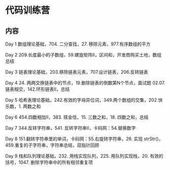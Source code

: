 # 代码训练营 

## 内容

Day 1 数组理论基础，704. 二分查找，27. 移除元素，977.有序数组的平方  

Day 2 209.长度最小的子数组，59.螺旋矩阵II，区间和，开发商购买土地，数组总结  

Day 3 链表理论基础，203.移除链表元素，707.设计链表，206.反转链表  

Day 4 24. 两两交换链表中的节点，19.删除链表的倒数第N个节点，面试题 02.07. 链表相交，142.环形链表II，总结  

Day 5 哈希表理论基础，242.有效的字母异位词，349.两个数组的交集，202.快乐数，1. 两数之和   

Day 6 454.四数相加II，383. 赎金信，15. 三数之和，18. 四数之和，总结    

Day 7 344.反转字符串，541. 反转字符串II，卡码网：54.替换数字  

Day 8 151.翻转字符串里的单词，卡码网：55.右旋转字符串，28. 实现 strStr()，459.重复的子字符串，字符串总结，双指针回顾 

Day 9 栈和队列理论基础，232. 用栈实现队列，225. 用队列实现栈，20. 有效的括号，1047. 删除字符串中的所有相邻重复项
